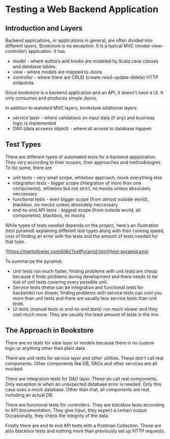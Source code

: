 # Testing a Web Backend Application

## Introduction and Layers

Backend applications, or applications in general, are often divided into different layers. Bookstore is no exception. It is a typical MVC (model-view-controller) application. It has

* model - where authors and books are modeled by Scala case classes and database tables
* view - where models are mapped to Jsons
* controller - where there are CRUD (create-read-update-delete) HTTP endpoints

Since bookstore is a backend application and an API, it doesn't have a UI. It only consumes and produces simple Jsons.

In addition to standard MVC layers, bookstore additional layers.

* service layer - where validations on input data (if any) and business logic is implemented
* DAO (data acceess object) - where all access to database happen

## Test Types

There are different types of automated tests for a backend appplication. They vary according to their scopes, their approaches and methodologies. To list some, there are

* unit tests - very small scope, whitebox approach, mock everything else
* integration tests - bigger scope (integration of more than one components), whitebox but not strict, no mocks unless absolutely neccessary
* functional tests - even bigger scope (from almost outside world), blackbox, no mocks unless absolutely neccessary
* end-to-end API tests - biggest scope (from outside world, all components), blackbox, no mocks

While types of tests needed depends on the project, here's an illustration (test pyramid) explaining different test types along with their running speed, cost of finding an error with the tests and the amount of tests needed for that type.

![https://martinfowler.com/bliki/TestPyramid.html](test-pyramid.png)

To summarize the pyramid:

* Unit tests run much faster, finding problems with unit tests are cheap because it finds problems during development and there needs to be lost of unit tests covering every possible unit.
* Service tests (these can be integration and functional tests for backends) run slower, finding problems with service tests can cost you more than unit tests and there are usually less service tests than unit tests.
* UI tests (manual tests or end-to-end tests) run much slower and they cost much more. They are usually the least amount of tests in the mix.

## The Approach in Bookstore

There are no tests for view layer or models because there is no custom logic or anything other than plain data.

There are unit tests for service layer and other utilities. These don't call real components. Other components like DB, DAOs and other services are all mocked.

There are integration tests for DAO layer. These do call real components. Only exception is when an unexpected database error is needed. Only this case uses a mock database. Other than that, all components are real, including an actual DB.

There are functional tests for controllers. They are blackbox tests according to API documentation. They give input, they expect a certain output. Occasionally, they check the integrity of the data.

Finally there are end to end API tests with a Postman Collection. These are also blackbox tests and nothing more than previously set up HTTP requests.

